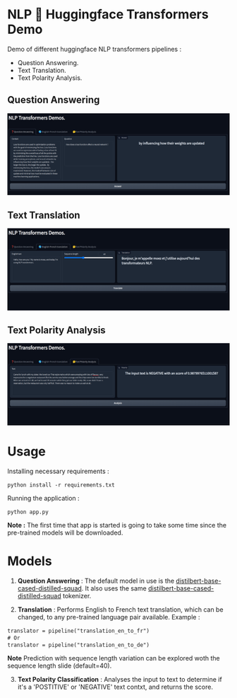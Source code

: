 # NLP 📜 Huggingface Transformers Demo
Demo of different huggingface NLP transformers pipelines : 

* Question Answering.
* Text Translation.
* Text Polarity Analysis.

## Question Answering
![](./readme_images/1.png)

## Text Translation
![](./readme_images/2.png)

## Text Polarity Analysis
![](./readme_images/3.png)

# Usage
Installing necessary requirements :
```
python install -r requirements.txt
```
Running the application :
```
python app.py
```
**Note :** The first time that app is started is going to take some time since the pre-trained models will be downloaded.

# Models
1. **Question Answering** : The default model in use is the [distilbert-base-cased-distilled-squad](https://huggingface.co/distilbert-base-cased-distilled-squad).
It also uses the same [distilbert-base-cased-distilled-squad](https://huggingface.co/distilbert-base-cased-distilled-squad) tokenizer.

2. **Translation** : Performs English to French text translation, which can be changed, to any pre-trained language pair available. Example :
```
translator = pipeline("translation_en_to_fr")
# Or
translator = pipeline("translation_en_to_de")
```
**Note** Prediction with sequence length variation can be explored woth the sequence length slide (default=40).

3. **Text Polarity Classification** : Analyses the input to text to determine if it's a 'POSTITIVE' or 'NEGATIVE' text contxt, and returns the score.
